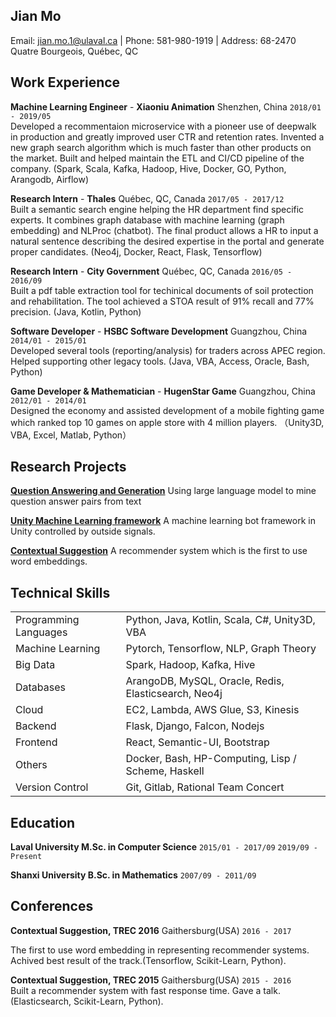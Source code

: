 ## Jian Mo
Email: [jian.mo.1@ulaval.ca](jian.mo.1@ulaval.ca) | Phone: 581-980-1919 | Address: 68-2470 Quatre Bourgeois, Québec, QC  

## Work Experience

__Machine Learning Engineer__ - __Xiaoniu Animation__  Shenzhen, China `2018/01 - 2019/05`   
Developed a recommentaion microservice with a pioneer use of deepwalk in production and greatly improved user CTR and retention rates. Invented a new graph search algorithm which is much faster than other products on the market. Built and helped maintain the ETL and CI/CD pipeline of the company. (Spark, Scala, Kafka, Hadoop, Hive, Docker, GO, Python, Arangodb, Airflow)

__Research Intern__ - __Thales__  Québec, QC, Canada `2017/05 - 2017/12`  
Built a semantic search engine helping the HR department find specific experts. It combines graph database with machine learning (graph embedding) and NLProc (chatbot). The final product allows a HR to input a natural sentence describing the desired expertise in the portal and generate proper candidates. (Neo4j, Docker,  React, Flask, Tensorflow)

__Research Intern__ - __City Government__  Québec, QC, Canada `2016/05 - 2016/09`  
Built a pdf table extraction tool for techinical documents of soil protection and rehabilitation. The tool achieved a STOA result of 91% recall and 77% precision. (Java, Kotlin, Python)

__Software Developer__ - __HSBC Software Development__  Guangzhou, China `2014/01 - 2015/01`  
Developed several tools (reporting/analysis) for traders across APEC region. Helped supporting other legacy tools. (Java, VBA, Access, Oracle, Bash, Python)

__Game Developer & Mathematician__ - __HugenStar Game__ Guangzhou, China `2012/01 - 2014/01`  
Designed the economy and assisted development of a mobile fighting game which ranked top 10 games on apple store with 4 million players. （Unity3D, VBA, Excel, Matlab, Python）

## Research Projects
[__Question  Answering and Generation__](https://github.com/PythaGorilla/QAQG/)  Using large language model to mine question answer pairs from text

[__Unity Machine Learning framework__](https://github.com/PythaGorilla/Artificial_life/)  A machine learning bot framework in Unity controlled by outside signals.

[__Contextual Suggestion__](https://bitbucket.org/mojians/contextual-suggestion)  A recommender system which is the first to use word embeddings.

## Technical Skills
| | |
|--|--|
| Programming Languages | Python, Java, Kotlin, Scala, C#, Unity3D, VBA |
| Machine Learning | Pytorch, Tensorflow, NLP, Graph Theory |
| Big Data | Spark, Hadoop, Kafka, Hive |
| Databases | ArangoDB, MySQL, Oracle, Redis, Elasticsearch, Neo4j |
| Cloud | EC2, Lambda, AWS Glue, S3, Kinesis |
| Backend | Flask, Django, Falcon, Nodejs |
| Frontend | React, Semantic-UI, Bootstrap|
| Others | Docker, Bash, HP-Computing, Lisp / Scheme, Haskell|
|Version Control| Git, Gitlab, Rational Team Concert|


## Education

__Laval University M.Sc. in Computer Science__  `2015/01 - 2017/09` `2019/09 - Present`

__Shanxi University B.Sc. in Mathematics__  `2007/09 - 2011/09`


## Conferences

__Contextual Suggestion, TREC 2016__ Gaithersburg(USA) `2016 - 2017`

The first to use word embedding in representing recommender systems. Achived best result of the track.(Tensorflow, Scikit-Learn, Python).

__Contextual Suggestion, TREC 2015__ Gaithersburg(USA) `2015 - 2016`  
Built a recommender system with fast response time. Gave a talk. (Elasticsearch, Scikit-Learn, Python).


<!-- ### Footer

Last updated: May, 2020 -->
